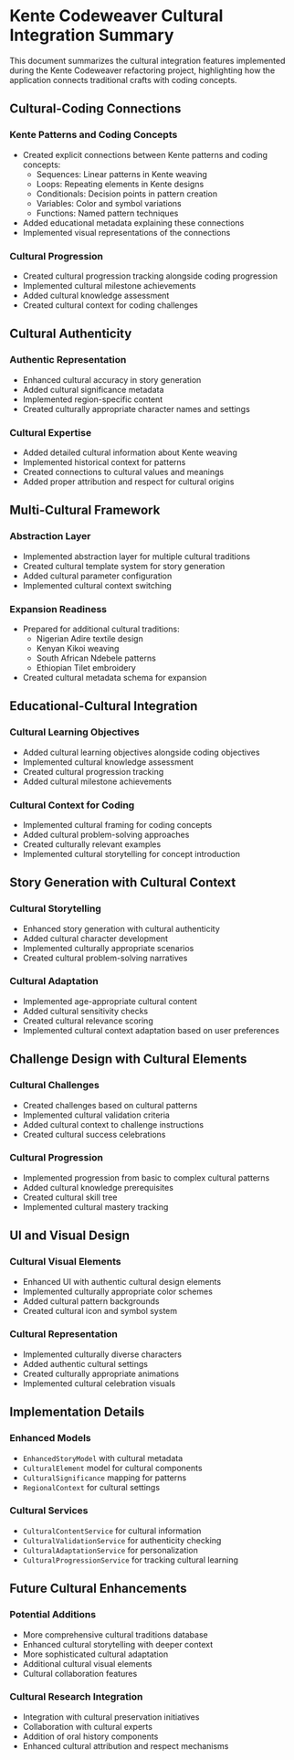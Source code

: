 # Kente Codeweaver Cultural Integration Summary

This document summarizes the cultural integration features implemented during the Kente Codeweaver refactoring project, highlighting how the application connects traditional crafts with coding concepts.

## Cultural-Coding Connections

### Kente Patterns and Coding Concepts
- Created explicit connections between Kente patterns and coding concepts:
  - Sequences: Linear patterns in Kente weaving
  - Loops: Repeating elements in Kente designs
  - Conditionals: Decision points in pattern creation
  - Variables: Color and symbol variations
  - Functions: Named pattern techniques
- Added educational metadata explaining these connections
- Implemented visual representations of the connections

### Cultural Progression
- Created cultural progression tracking alongside coding progression
- Implemented cultural milestone achievements
- Added cultural knowledge assessment
- Created cultural context for coding challenges

## Cultural Authenticity

### Authentic Representation
- Enhanced cultural accuracy in story generation
- Added cultural significance metadata
- Implemented region-specific content
- Created culturally appropriate character names and settings

### Cultural Expertise
- Added detailed cultural information about Kente weaving
- Implemented historical context for patterns
- Created connections to cultural values and meanings
- Added proper attribution and respect for cultural origins

## Multi-Cultural Framework

### Abstraction Layer
- Implemented abstraction layer for multiple cultural traditions
- Created cultural template system for story generation
- Added cultural parameter configuration
- Implemented cultural context switching

### Expansion Readiness
- Prepared for additional cultural traditions:
  - Nigerian Adire textile design
  - Kenyan Kikoi weaving
  - South African Ndebele patterns
  - Ethiopian Tilet embroidery
- Created cultural metadata schema for expansion

## Educational-Cultural Integration

### Cultural Learning Objectives
- Added cultural learning objectives alongside coding objectives
- Implemented cultural knowledge assessment
- Created cultural progression tracking
- Added cultural milestone achievements

### Cultural Context for Coding
- Implemented cultural framing for coding concepts
- Added cultural problem-solving approaches
- Created culturally relevant examples
- Implemented cultural storytelling for concept introduction

## Story Generation with Cultural Context

### Cultural Storytelling
- Enhanced story generation with cultural authenticity
- Added cultural character development
- Implemented culturally appropriate scenarios
- Created cultural problem-solving narratives

### Cultural Adaptation
- Implemented age-appropriate cultural content
- Added cultural sensitivity checks
- Created cultural relevance scoring
- Implemented cultural context adaptation based on user preferences

## Challenge Design with Cultural Elements

### Cultural Challenges
- Created challenges based on cultural patterns
- Implemented cultural validation criteria
- Added cultural context to challenge instructions
- Created cultural success celebrations

### Cultural Progression
- Implemented progression from basic to complex cultural patterns
- Added cultural knowledge prerequisites
- Created cultural skill tree
- Implemented cultural mastery tracking

## UI and Visual Design

### Cultural Visual Elements
- Enhanced UI with authentic cultural design elements
- Implemented culturally appropriate color schemes
- Added cultural pattern backgrounds
- Created cultural icon and symbol system

### Cultural Representation
- Implemented culturally diverse characters
- Added authentic cultural settings
- Created culturally appropriate animations
- Implemented cultural celebration visuals

## Implementation Details

### Enhanced Models
- `EnhancedStoryModel` with cultural metadata
- `CulturalElement` model for cultural components
- `CulturalSignificance` mapping for patterns
- `RegionalContext` for cultural settings

### Cultural Services
- `CulturalContentService` for cultural information
- `CulturalValidationService` for authenticity checking
- `CulturalAdaptationService` for personalization
- `CulturalProgressionService` for tracking cultural learning

## Future Cultural Enhancements

### Potential Additions
- More comprehensive cultural traditions database
- Enhanced cultural storytelling with deeper context
- More sophisticated cultural adaptation
- Additional cultural visual elements
- Cultural collaboration features

### Cultural Research Integration
- Integration with cultural preservation initiatives
- Collaboration with cultural experts
- Addition of oral history components
- Enhanced cultural attribution and respect mechanisms
